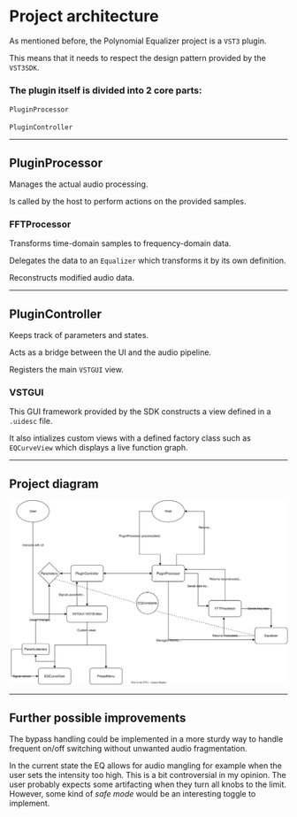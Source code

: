 # Project architecture

As mentioned before, the Polynomial Equalizer project is a `VST3` plugin.

This means that it needs to respect the design pattern provided by the `VST3SDK`.

### The plugin itself is divided into 2 core parts:

    PluginProcessor

    PluginController

---

## PluginProcessor

Manages the actual audio processing.

Is called by the host to perform actions on the provided samples.

### FFTProcessor

Transforms time-domain samples to frequency-domain data. 

Delegates the data to an `Equalizer` which transforms it by its own definition.

Reconstructs modified audio data.

---

## PluginController

Keeps track of parameters and states.

Acts as a bridge between the UI and the audio pipeline.

Registers the main `VSTGUI` view.

### VSTGUI

This GUI framework provided by the SDK constructs a view defined in a `.uidesc` file.

It also intializes custom views with a defined factory class such as `EQCurveView` which displays a live function graph.

---

## Project diagram

![Class diagram](resources/polyeq.svg)

---

## Further possible improvements

The bypass handling could be implemented in a more sturdy way to handle frequent on/off switching without unwanted audio fragmentation.

In the current state the EQ allows for audio mangling for example when the user sets the intensity too high. This is a bit controversial in my opinion. 
The user probably expects some artifacting when they turn all knobs to the limit. However, some kind of *safe mode* would be an interesting toggle to implement.